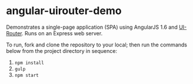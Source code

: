 # angular-uirouter-demo

Demonstrates a single-page application (SPA) using AngularJS 1.6 and [UI-Router](https://github.com/angular-ui/ui-router). Runs on an Express web server.

To run, fork and clone the repository to your local; then run the commands below from the project directory in sequence:

1. `npm install`
2. `gulp`
3. `npm start`
